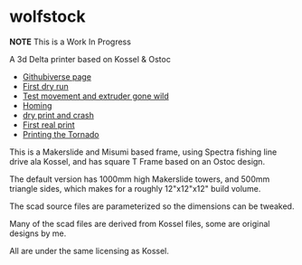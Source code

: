 wolfstock
=========

__NOTE__ This is a Work In Progress

A 3d Delta printer based on Kossel &amp; Ostoc

* [Githubiverse page](http://wolfmanjm.github.com/wolfstock)
* [First dry run](http://youtu.be/tn_te7D_SVE)
* [Test movement and extruder gone wild](http://youtu.be/L8nRvizCYtY)
* [Homing](http://www.youtube.com/watch?v=1lDb-qOh4fo)
* [dry print and crash](http://www.youtube.com/watch?v=1lDb-qOh4fo)
* [First real print](http://www.youtube.com/watch?v=hB6xe0kcC_w)
* [Printing the Tornado](http://youtu.be/ioviAe76NVM)

This is a Makerslide and Misumi based frame, using Spectra fishing line drive
ala Kossel, and has square T Frame based on an Ostoc design.

The default version has 1000mm high Makerslide towers, and 500mm
triangle sides, which makes for a roughly 12"x12"x12" build volume.

The scad source files are parameterized so the dimensions can be
tweaked.

Many of the scad files are derived from Kossel files, some are
original designs by me.

All are under the same licensing as Kossel.

